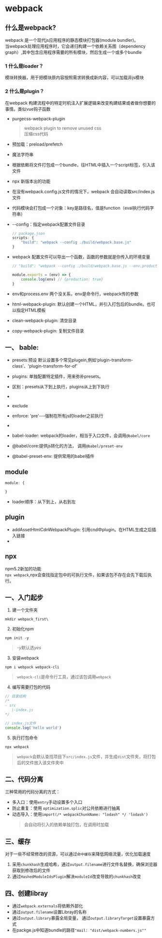 # webpack
## 什么是webpack?
webpack 是一个现代js应用程序的静态模块打包器(module bundler)。  
当webpack处理应用程序时，它会递归构建一个依赖关系图（dependency graph）,其中包含应用程序需要的所有模块，然后生成一个或多个bundle

### 1 什么是loader？
模块转换器，用于把模块原内容按照需求转换成新内容，可以加载非js模块

### 2 什么是plugin？
在webpack 构建流程中的特定时机注入扩展逻辑来改变构建结果或者做你想要的事情。类似vue钩子函数

- purgecss-webpack-plugin
    > webpack plugin to remove unused css  
    > 压缩css代码




- 预加载：preload/prefetch
- 魔法字符串
- 根据依赖将文件打包成一个bundle，往HTML中插入一个script标签，引入该文件
- npx 新版本出的功能
- 在没有webpack.config.js文件的情况下，webpack 会自动读取src/index.js文件
- 代码模块会打包成一个对象：key是路径名，值是function（eval执行代码字符串）
- --config：指定webpack配置文件目录
    ```js
    // package.json
    scripts: {
        "build": "webpack --config ./build/webpack.base.js"
    }
    ```
- webpack 配置文件可以导出一个函数，函数的参数就是你传入的环境变量
    ```js
    // "build": "webpack --config ./build/webpack.base.js --env.production"

    module.exports = (env) => {
        console.log(env) // {production: true}
    }
    ```
- env和process.env
两个没关系，env是命令行，webpack传的参数

- html-webpack-plugin: 默认创建一个HTML，并引入打包后的bundle。也可以指定HTML模板
- clean-webpack-plugin: 清空目录
- copy-webpack-plugin: 复制文件目录
## 一、 bable:
- presets:预设
默认设置多个常见plugein,例如‘plugin-transform-class’、'plugin-transform-for-of'
- plugins: 单独配置特定插件，用来弥补presets。
- 区别：presets从下到上执行，plugins从上到下执行
- 


- exclude
- enforce: 'pre'---强制在所有js的loader之前执行
-


- babel-loader: webpack的loader，相当于入口文件，会调用`@babel/core`
- @babel/core:提供js转化的方法， 调用`@babel/preset-env`
- @babel-preset-env: 提供常用的babel插件

## module
```js
module: {

}

```
- loader顺序：从下到上，从右到左

## plugin
- addAssetHtmlCdnWebpackPlugin: 引用cnd中plugin。在HTML生成之后插入链接
- 

## npx
npm5.2新加的功能   
`npx webpack`,npx会查找指定包中的可执行文件，如果该包不存在会先下载后执行。

## 一、入门起步
1. 建一个文件夹
```
mkdir webpack_first\ 
```
2. 初始化npm
```
npm init -y
```
> *-y*默认选*yes*
3. 安装webpack
```
npm i webpack webpack-cli
```
> `webpack-cli`是命令行工具，通过该包调用`webpack`
4. 编写需要打包的代码
```js
// 目录结构
/*
- src
   |-index.js
*/

// index.js文件
console.log('hello world')
```
5. 执行打包命令
```
npx webpack
```
> `webpack`会默认查找项目下`src/index.js`文件，并生成`dist`文件夹，将打包后的文件放入该文件夹中

## 二、代码分离
三种常用的代码分离的方式：
- 多入口：使用`entry`手动设置多个入口
- 防止重复：使用 `optimization.splic`对公共依赖进行抽离
- 动态导入：使用`import(/* webpackChunkName: "lodash" */ 'lodash')`
    > 会自动将引入的依赖单独打包，在调用时加载

## 三、缓存
对于一些不经常修改的资源，可以通过`命中缓存`来降低网络流量，优化加载速度

1. 采用`chunkhash`生成哈希，通过`output.filename`进行文件名替换，确保浏览器获取到修改后的文件
2. 通过`HashedModuleIdsPlugin`解决`moduleId`改变导致的`chunkhash`改变

## 四、创建libray
- 通过`webpack.externals`将依赖外部化
- 通过`output.filename`设置Libray的名称
- 通过`output.library`暴露全局变量， 通过`output.libraryTarget`设置暴露方式
- 在packge.js中知道bundle的路径`"mail: "dist/webpack-numbers.js""`